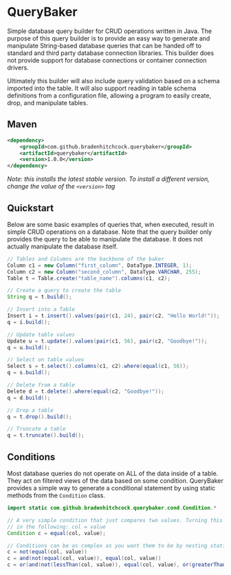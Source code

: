 # QueryBaker
Simple database query builder for CRUD operations written in Java. The purpose of this query builder is to provide an easy way to generate and manipulate String-based database queries that can be handed off to standard and third party database connection libraries. This builder does not provide support for database connections or container connection drivers.

Ultimately this builder will also include query validation based on a schema imported into the table. It will also support reading in table schema definitions from a configuration file, allowing a program to easily create, drop, and manipulate tables.

## Maven
```xml
<dependency>
	<groupId>com.github.bradenhitchcock.querybaker</groupId>
	<artifactId>querybaker</artifactId>
	<version>1.0.0</version>
</dependency>
```

*Note: this installs the latest stable version. To install a different version, change the value of the `<version>` tag*

## Quickstart
Below are some basic examples of queries that, when executed, result in simple CRUD operations on a database. Note that the query builder only provides the query to be able to manipulate the database. It does not actually manipulate the database itself.

```java
// Tables and Columns are the backbone of the baker
Column c1 = new Column("first_column", DataType.INTEGER, 1);
Column c2 = new Column("second_column", DataType.VARCHAR, 255);
Table t = Table.create("table_name").columns(c1, c2);

// Create a query to create the table
String q = t.build();

// Insert into a Table
Insert i = t.insert().values(pair(c1, 24), pair(c2, "Hello World!"));
q = i.build();

// Update table values
Update u = t.update().values(pair(c1, 56), pair(c2, "Goodbye!"));
q = u.build();

// Select on table values
Select s = t.select().columns(c1, c2).where(equal(c1, 56));
q = s.build();

// Delete from a table
Delete d = t.delete().where(equal(c2, "Goodbye!"));
q = d.build();

// Drop a table
q = t.drop().build();

// Truncate a table
q = t.truncate().build();
```

## Conditions
Most database queries do not operate on ALL of the data inside of a table. They act on filtered views of the data based on some condition. QueryBaker provides a simple way to generate a conditional statement by using static methods from the `Condition` class.

```java
import static com.github.bradenhitchcock.querybaker.cond.Condition.*

// A very simple condition that just compares two values. Turning this condition into a string will result
// in the following: col = value
Condition c = equal(col, value);

// Conditions can be as complex as you want them to be by nesting static calls within each other. 
c = not(equal(col, value))
c = and(not(equal(col, value)), equal(col, value))
c = or(and(not(lessThan(col, value)), equal(col, value), or(greaterThanOrEqual(col, value), equal(col, value)))
```